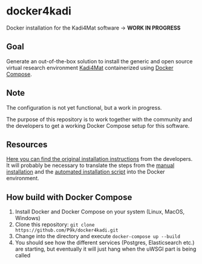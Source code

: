 # docker4kadi 
Docker installation for the Kadi4Mat software -> **WORK IN PROGRESS**

## Goal
Generate an out-of-the-box solution to install the generic and open source virtual research environment [Kadi4Mat](https://kadi.iam.kit.edu/) containerized using [Docker Compose](https://docs.docker.com/compose/).

## Note
The configuration is not yet functional, but a work in progress. 

The purpose of this repository is to work together with the community and the developers to get a working Docker Compose setup for this software.

## Resources

[Here you can find the original installation instructions](https://kadi.readthedocs.io/en/stable/installation/production/index.html#production) from the developers. It will probably be necessary to translate the steps from the [manual installation](https://kadi.readthedocs.io/en/stable/installation/production/manual.html) and the [automated installation script](https://kadi.readthedocs.io/en/stable/installation/production/script.html) into the Docker environment.

## How build with Docker Compose
1. Install Docker and Docker Compose on your system (Linux, MacOS, Windows)
2. Clone this repository: `git clone https://github.com/P9k/docker4kadi.git`
3. Change into the directory and execute `docker-compose up --build`
4. You should see how the different services (Postgres, Elasticsearch etc.) are starting, but eventually it will just hang when the uWSGI part is being called

